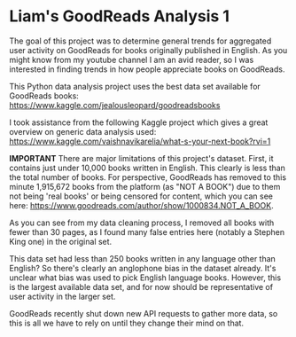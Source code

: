 # Liam's GoodReads Analysis 1
The goal of this project was to determine general trends for aggregated user activity on GoodReads for books originally published in English. As you might know
from my youtube channel I am an avid reader, so I was interested in finding trends in how people appreciate books on GoodReads.

This Python data analysis project uses the best data set available for GoodReads books:
https://www.kaggle.com/jealousleopard/goodreadsbooks

I took assistance from the following Kaggle project which gives a great overview on generic data analysis used:
https://www.kaggle.com/vaishnavikarelia/what-s-your-next-book?rvi=1

**IMPORTANT**
There are major limitations of this project's dataset.
First, it contains just under 10,000 books written in English. This clearly is less than the total number of books. For perspective, GoodReads has removed
to this minute 1,915,672 books from the platform (as "NOT A BOOK") due to them not being 'real books' or being censored for content, which you can see here: https://www.goodreads.com/author/show/1000834.NOT_A_BOOK.

As you can see from my data cleaning process, I removed all books with fewer than 30 pages, as I found many false entries here (notably a Stephen King one) in the original set.

This data set had less than 250 books written in any language other than English? So there's clearly an anglophone bias in the dataset already. It's unclear what bias was used to pick English language books. However, this is the largest available data set, and for now should be representative of user activity in the larger set.

GoodReads recently shut down new API requests to gather more data, so this is all we have to rely on until they change their mind on that.
